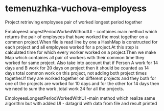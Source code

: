 # temenuzhka-vuchova-employess
Project retrieving employees pair of worked longest period together

EmployeesLongestPeriodWorkedWithoutUI - containes main method which returns the pair of employees that have worked the most together on a common project.When file is read line by one a HashMap is constructed for each project and all employees worked for a project.At this step is calculated time for which every worker worked on a project.Then we make Map which containes all pair of workers with their common time they worked for same project. Also take into account that if Person A work for 14 days and B work for 20 days on project then it should be counted as 14 days total common work on this project, not adding both project times together.If they are worked together on different projects and they both for one of the projects are worked for 10 days and for the other for 14 days then we need to sum the work ,total work 24 for all the projects.

EmployeesLongestPeriodWorkedWithUI -main method which realize same algorithm but with added UI - datagrid with data from file and result printed
